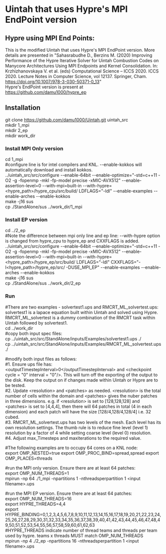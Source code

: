 # Uintah that uses Hypre's MPI EndPoint version

## Hypre using MPI End Points:
This is the modified Uintah that uses Hypre's MPI EndPoint version. More details are presented in "Sahasrabudhe D., Berzins M. (2020) Improving Performance of the Hypre Iterative Solver for Uintah Combustion Codes on Manycore Architectures Using MPI Endpoints and Kernel Consolidation. In: Krzhizhanovskaya V. et al. (eds) Computational Science – ICCS 2020. ICCS 2020. Lecture Notes in Computer Science, vol 12137. Springer, Cham. https://doi.org/10.1007/978-3-030-50371-0_13"  
Hypre's EndPoint version is present at https://github.com/damu1000/hypre_ep

## Installation  

git clone https://github.com/damu1000/Uintah.git uintah_src  
mkdir 1_mpi  
mkdir 2_ep  
mkdir work_dir

### Install MPI Only version  
cd 1_mpi  
#configure line is for intel compilers and KNL. --enable-kokkos will automatically download and install kokkos.  
../uintah_src/src/configure --enable-64bit --enable-optimize="-std=c++11 -O2 -g -fopenmp -mkl -fp-model precise -xMIC-AVX512" --enable-assertion-level=0 --with-mpi=built-in --with-hypre=<hypre_path>/hypre_cpu/src/build/ LDFLAGS="-ldl" --enable-examples --enable-arches --enable-kokkos  
make -j16 sus  
cp ./StandAlone/sus ../work_dir/1_mpi  

### Install EP version  
cd ../2_ep  
#Note the difference between mpi only line and ep line: --with-hypre option is changed from hypre_cpu to hypre_ep and CXXFLAGS is added.  
../uintah_src/src/configure --enable-64bit --enable-optimize="-std=c++11 -O2 -g -fopenmp -mkl -fp-model precise -xMIC-AVX512" --enable-assertion-level=0 --with-mpi=built-in --with-hypre=<hypre_path>/hypre_ep/src/build/ LDFLAGS="-ldl" CXXFLAGS="-I<hypre_path>/hypre_ep/src/ -DUSE_MPI_EP" --enable-examples --enable-arches --enable-kokkos  
make -j16 sus  
cp ./StandAlone/sus ../work_dir/2_ep

### Run

#There are two examples - solvertest1.ups and RMCRT_ML_solvertest.ups: solvertest1 is a lapace equation built within Uintah and solved using Hypre. RMCRT_ML_solvertest is a dummy combination of the RMCRT task within Uintah followed by solvertest1.  
cd ../work_dir  
#copy both input spec files:  
cp ../uintah_src/src/StandAlone/inputs/Examples/solvertest1.ups ./  
cp ../uintah_src/src/StandAlone/inputs/Examples/RMCRT_ML_solvertest.ups ./  

#modify both input files as follows:  
#1. Ensure ups file has: &lt;outputTimestepInterval&gt;0&lt;/outputTimestepInterval&gt; and &lt;checkpoint cycle = "0" interval = "0"/&gt;. This will turn off the exporting of the output to the disk. Keep the output on if changes made within Uintah or Hypre are to be tested.  
#2. Update &lt;resolution&gt; and &lt;patches&gt; as needed. &lt;resolution&gt; is the total number of cells within the domain and &lt;patches&gt; gives the nuber patches in three dimensions. e.g. if &lt;resolution&gt; is set to [128,128,128] and &lt;patches&gt; is set to [4,4,4], then there will 64 patches in total (4 in each dimension) and each patch will have the size [128/4,128/4,128/4] i.e. 32 cubed.  
#3. RMCRT_ML_solvertest.ups has two levels of the mesh. Each level has its own resolution settings. The thumb rule is to reduce fine level (level 1) resolution by a factor of 4 while setting coarse level (level 0) resolution.  
#4. Adjust max_Timesteps and maxiterations to the required value.

#The following examples are to occupy 64 cores on a KNL node:  
export OMP_NESTED=true
export OMP_PROC_BIND=spread,spread
export OMP_PLACES=threads

#run the MPI only version. Ensure there are at least 64 patches:  
export OMP_NUM_THREADS=1  
mpirun -np 64 ./1_mpi -npartitions 1 -nthreadsperpartition 1 &lt;input filename&gt;.ups  

#run the MPI EP version. Ensure there are at least 64 patches:  
export OMP_NUM_THREADS=16  
export HYPRE_THREADS=4,4  
export HYPRE_BINDING=0,1,2,3,4,5,6,7,8,9,10,11,12,13,14,15,16,17,18,19,20,21,22,23,24,25,26,27,28,29,30,31,32,33,34,35,36,37,38,39,40,41,42,43,44,45,46,47,48,49,50,51,52,53,54,55,56,57,58,59,60,61,62,63  
#HYPRE_THREADS indicate number of thread teams and threads per team used by hypre. teams x threads MUST match OMP_NUM_THREADS  
mpirun -np 4 ./2_ep -npartitions 16 -nthreadsperpartition 1 &lt;input filename&gt;.ups  



